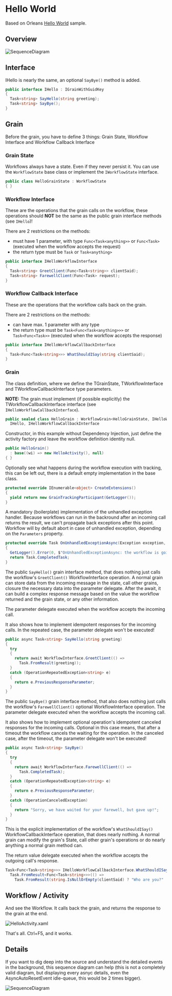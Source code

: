# Hello World

Based on Orleans [Hello World](https://dotnet.github.io/orleans/Samples-Overview/Hello-World) sample.

## Overview

![SequenceDiagram](https://raw.githubusercontent.com/OrleansContrib/Orleans.Activities/master/docs/HelloWorld/SequenceDiagram-Overview.png)

## Interface

IHello is nearly the same, an optional `SayBye()` method is added.

```c#
public interface IHello : IGrainWithGuidKey
{
  Task<string> SayHello(string greeting);
  Task<string> SayBye();
}
```

## Grain

Before the grain, you have to define 3 things: Grain State, Workflow Interface and Workflow Callback Interface

### Grain State

Workflows always have a state. Even if they never persist it. You can use the `WorkflowState` base class or implement the `IWorkflowState` interface.

```c#
public class HelloGrainState : WorkflowState
{ }
```

### Workflow Interface

These are the operations that the grain calls on the workflow, these operations should __NOT__ be the same as the public grain interface methods (see `IHello`)!

There are 2 restrictions on the methods:

* must have 1 parameter, with type `Func<Task<anything>>` or `Func<Task>` (executed when the workflow accepts the request)
* the return type must be `Task` or `Task<anything>`

```c#
public interface IHelloWorkflowInterface
{
  Task<string> GreetClient(Func<Task<string>> clientSaid);
  Task<string> FarewellClient(Func<Task> request);
}
```

### Workflow Callback Interface

These are the operations that the workflow calls back on the grain.

There are 2 restrictions on the methods:

* can have max. 1 parameter with any type
* the return type must be `Task<Func<Task<anything>>>` or `Task<Func<Task>>` (executed when the workflow accepts the response)

```c#
public interface IHelloWorkflowCallbackInterface
{
  Task<Func<Task<string>>> WhatShouldISay(string clientSaid);
}
```

### Grain

The class definition, where we define the TGrainState, TWorkflowInterface and TWorkflowCallbackInterface type parameters.

__NOTE:__ The grain must implement (if possible explicitly) the TWorkflowCallbackInterface interface (see `IHelloWorkflowCallbackInterface`).

```c#
public sealed class HelloGrain : WorkflowGrain<HelloGrainState, IHelloWorkflowInterface, IHelloWorkflowCallbackInterface>,
  IHello, IHelloWorkflowCallbackInterface
```

Constructor, in this example without Dependency Injection, just define the activity factory and leave the workflow definition identity null.

```c#
public HelloGrain()
  : base((wi) => new HelloActivity(), null)
{ }
```

Optionally see what happens during the workflow execution with tracking, this can be left out, there is a default empty implementation in the base class.

```c#
protected override IEnumerable<object> CreateExtensions()
{
  yield return new GrainTrackingParticipant(GetLogger());
}
```

A mandatory (boilerplate) implementation of the unhandled exception handler. Because workflows can run in the backround after an incoming call returns the result, we can't propagate back exceptions after this point. Workflow will by default abort in case of unhandled exception, depending on the `Parameters` property.

```c#
protected override Task OnUnhandledExceptionAsync(Exception exception, Activity source)
{
  GetLogger().Error(0, $"OnUnhandledExceptionAsync: the workflow is going to {Parameters.UnhandledExceptionAction}", exception);
  return Task.CompletedTask;
}
```

The public `SayHello()` grain interface method, that does nothing just calls the workflow's `GreetClient()` WorkflowInterface operation. A normal grain can store data from the incoming message in the state, call other grains, closure the necessary data into the parameter delegate. After the await, it can build a complex response message based on the value the workflow returned and the grain state, or any other information.

The parameter delegate executed when the workflow accepts the incoming call.

It also shows how to implement idempotent responses for the incoming calls. In the repeated case, the parameter delegate won't be executed!

```c#
public async Task<string> SayHello(string greeting)
{
  try
  {
    return await WorkflowInterface.GreetClient(() =>
      Task.FromResult(greeting));
  }
  catch (OperationRepeatedException<string> e)
  {
    return e.PreviousResponseParameter;
  }
}
```

The public `SayBye()` grain interface method, that also does nothing just calls the workflow's `FarewellClient()` optional WorkflowInterface operation.
The parameter delegate executed when the workflow accepts the incoming call.

It also shows how to implement optional operation's idempotent canceled responses for the incoming calls. Optional in this case means, that after a timeout the workflow cancels the waiting for the operation. In the canceled case, after the timeout, the parameter delegate won't be executed!

```c#
public async Task<string> SayBye()
{
  try
  {
    return await WorkflowInterface.FarewellClient(() =>
      Task.CompletedTask);
  }
  catch (OperationRepeatedException<string> e)
  {
    return e.PreviousResponseParameter;
  }
  catch (OperationCanceledException)
  {
    return "Sorry, we have waited for your farewell, but gave up!";
  }
}
```

This is the explicit implementation of the workflow's `WhatShouldISay()` WorkflowCallbackInterface operation, that does nearly nothing. A normal grain can modify the grain's State, call other grain's operations or do nearly anything a normal grain method can.  

The return value delegate executed when the workflow accepts the outgoing call's response.

```c#
Task<Func<Task<string>>> IHelloWorkflowCallbackInterface.WhatShouldISay(string clientSaid) =>
  Task.FromResult<Func<Task<string>>>(() =>
    Task.FromResult(string.IsNullOrEmpty(clientSaid) ? "Who are you?" : "Hello!"));
```

## Workflow / Activity

And see the Workflow. It calls back the grain, and returns the response to the grain at the end.

![HelloActivity.xaml](https://raw.githubusercontent.com/OrleansContrib/Orleans.Activities/master/docs/HelloWorld/HelloActivity.png)

That's all. Ctrl+F5, and it works.

## Details

If you want to dig deep into the source and understand the detailed events in the background, this sequence diagram can help (this is not a completely valid diagram, but displaying every asnyc details, even the AsyncAutoResetEvent idle-queue, this would be 2 times bigger).

![SequenceDiagram](https://raw.githubusercontent.com/OrleansContrib/Orleans.Activities/master/docs/HelloWorld/SequenceDiagram-Details.png)
